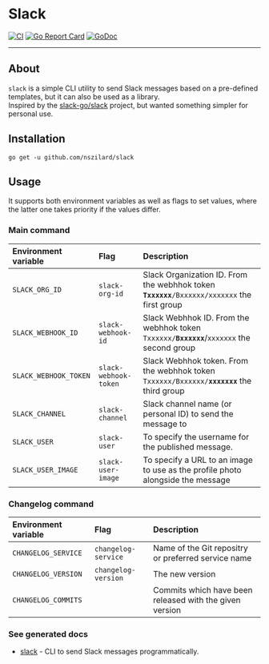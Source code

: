 # Slack

[![CI](https://github.com/nszilard/slack/actions/workflows/ci.yml/badge.svg?branch=main)](https://github.com/nszilard/slack/actions/workflows/ci.yml)
[![Go Report Card](https://goreportcard.com/badge/github.com/nszilard/slack)](https://goreportcard.com/report/github.com/nszilard/slack)
[![GoDoc](https://godoc.org/github.com/nszilard/slack?status.svg)](https://godoc.org/github.com/nszilard/slack)

---

## About

`slack` is a simple CLI utility to send Slack messages based on a pre-defined templates, but it can also be used as a library.  
Inspired by the [slack-go/slack](https://github.com/slack-go/slack) project, but wanted something simpler for personal use.

## Installation

``` shell
go get -u github.com/nszilard/slack
```

## Usage

It supports both environment variables as well as flags to set values, where the latter one takes priority if the values differ.

### Main command

| Environment variable  | Flag                  | Description                                                                                   |
| :---------------------|:--------------------- |:----------------------------------------------------------------------------------------------|
| `SLACK_ORG_ID`        | `slack-org-id`        | Slack Organization ID. From the webhhok token **`Txxxxxx`**`/Bxxxxxx/xxxxxxx` the first group |
| `SLACK_WEBHOOK_ID`    | `slack-webhook-id`    | Slack Webhhok ID. From the webhhok token `Txxxxxx/`**`Bxxxxxx`**/`xxxxxxx` the second group   |
| `SLACK_WEBHOOK_TOKEN` | `slack-webhook-token` | Slack Webhhok token. From the webhhok token `Txxxxxx/Bxxxxxx/`**`xxxxxxx`** the third group   |
| `SLACK_CHANNEL`       | `slack-channel`       | Slack channel name (or personal ID) to send the message to                                    |
| `SLACK_USER`          | `slack-user`          | To specify the username for the published message.                                            |
| `SLACK_USER_IMAGE`    | `slack-user-image`    | To specify a URL to an image to use as the profile photo alongside the message                |

### Changelog command

| Environment variable  | Flag                | Description                                             |
| :---------------------|:------------------- |:--------------------------------------------------------|
| `CHANGELOG_SERVICE`   | `changelog-service` | Name of the Git repositry or preferred service name     |
| `CHANGELOG_VERSION`   | `changelog-version` | The new version                                         |
| `CHANGELOG_COMMITS`   |                     | Commits which have been released with the given version |

### See generated docs

* [slack](docs/slack.md) - CLI to send Slack messages programmatically.
